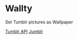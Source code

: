 # Wallty

Set Tumblr pictures as Wallpaper

[Tumblr API](https://www.tumblr.com/docs/en/api/v2)
[Jumblr](https://github.com/tumblr/jumblr)

